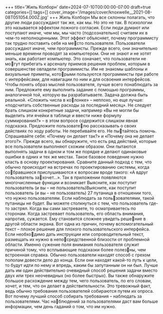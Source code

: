 +++
title='Жиль Колборн'
date=2024-07-10T00:00:00-07:00
draft=true
categories=[]
tags=[]
cover_image='/images/cover/knoxwelle__2021-08-08T051054.000Z.jpg'
+++
Жиль Колборн
Мы все склон­ны по­ла­гать, что дру­гие лю­ди рас­су­ж­да­ют так же, как мы. Но это 
не так. В психологии это называется эффектом ложного согласия. Если люди 
думают или поступают иначе, чем мы, мы часто (подсознательно) считаем их 
в чем-то неполноценными. 
Этот эффект объясняет, почему программисту так трудно поставить себя на место пользователя. Пользователи рассуждают иначе, чем программисты. Прежде 
всего, они значительно меньше времени проводят за компьютером. Они не знают 
и не хотят знать, как работает компьютер. Это означает, что пользователи не могут прибегать к арсеналу приемов решения проблем, которым в совершенстве 
овладели программисты. Им не знакомы шаблоны и визуальные приметы, которыми пользуются программисты при работе с интерфейсами, для навигации по 
ним и для освоения интерфейсов. 
Чтобы понять образ мыслей пользователя, лучше всего понаблюдать за ним. 
Предложите ему выполнить задание с помощью программы, аналогичной той, 
которую вы разрабатываете. Задача должна быть реальной. «Сложить числа в колонке» – неплохо, но еще лучше: «подсчитать собственные расходы за последний 
месяц». Не следует брать слишком конкретные задачи, например «Вы не могли 
бы выделить эти ячейки в таблице и ввести ниже формулу суммирования?» – 
в этом вопросе содержится слишком явная подсказка. Предложите пользователю рассказывать о своих действиях по ходу работы. Не перебивайте его. Не пытайтесь помочь. Спрашивайте себя: «Почему он делает так?» и «Почему она не 
делает этого?». 
Прежде всего, вы обнаружите, что есть ряд действий, которые все пользователи 
выполняют схожим образом. Они пытаются выполнять задачи в одном и том же 
порядке и делают одинаковые ошибки в одних и тех же местах. Такое базовое 
поведение нужно класть в основу проектирования. Сравните данный подход 
с тем, что обычно происходит на встречах по проектированию системы, когда собравшиеся прислушиваются к вопросам вроде такого: «А вдруг пользователь захочет…». Так в приложении появляются многочисленные функции и возникает 
Выясните, 
как поступит пользователь 
(и вы – не пользователь)Выясните, как поступит пользователь (и вы – не пользователь) 27
путаница в отношении того, что нужно пользователям. Если наблюдать за пользователями, такой путаницы не будет. 
Вы можете столкнуться с тем, что пользователь где-то застрял. Когда вы сами 
застреваете, то осматриваетесь по сторонам. Когда застревает пользователь, его 
область внимания, напротив, сужается. Ему становится сложнее увидеть решение в другой области экрана. Вот одна из причин, почему вспомогательный 
текст – плохое решение для плохого пользовательского интерфейса. Если необходимо дать инструкции или сопроводительный текст, размещать их нужно в непосредственной близости от проблемной области. Именно сужение поля внимания 
пользователя служит причиной тому, что всплывающие подсказки более полезны, чем встроенная справка. 
Обычно пользователи находят способ с грехом пополам довести дело до конца. 
Если они находят какой-то путь к цели, то будут идти по нему и впредь, каким 
бы запутанным он ни был. Лучше дать им один действительно очевидный способ 
решения задачи вместо двух или трех неочевидных (но более быстрых).
Вы также обнаружите большое расхождение между тем, чего пользователь, по 
его словам, хочет, и тем, что он делает в действительности. Это тревожный факт, 
ведь обычно требования пользователей собираются путем их опроса. Вот почему 
лучший способ собирать требования – наблюдать за пользователями. Час наблюдений за пользователями даст вам больше информации, чем день гаданий 
о том, что им нужно.
